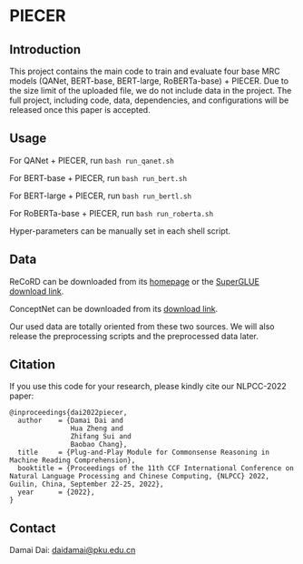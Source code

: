 # PIECER

## Introduction

This project contains the main code to train and evaluate four base MRC models (QANet, BERT-base, BERT-large, RoBERTa-base) + PIECER.  Due to the size limit of the uploaded file, we do not include data in the project. The full project, including code, data, dependencies, and configurations will be released once this paper is accepted. 

## Usage

For QANet + PIECER, run `bash run_qanet.sh`

For BERT-base + PIECER, run `bash run_bert.sh`

For BERT-large + PIECER, run `bash run_bertl.sh`

For RoBERTa-base + PIECER, run `bash run_roberta.sh`

Hyper-parameters can be manually set in each shell script. 

## Data

ReCoRD can be downloaded from its [homepage](https://sheng-z.github.io/ReCoRD-explorer/) or the [SuperGLUE download link](https://super.gluebenchmark.com/tasks). 

ConceptNet can be downloaded from its [download link](https://github.com/commonsense/conceptnet5/wiki/Downloads). 

Our used data are totally oriented from these two sources. We will also release the preprocessing scripts and the preprocessed data later. 

## Citation

If you use this code for your research, please kindly cite our NLPCC-2022 paper:
```
@inproceedings{dai2022piecer,
  author    = {Damai Dai and
               Hua Zheng and
               Zhifang Sui and
               Baobao Chang},
  title     = {Plug-and-Play Module for Commonsense Reasoning in Machine Reading Comprehension},
  booktitle = {Proceedings of the 11th CCF International Conference on Natural Language Processing and Chinese Computing, {NLPCC} 2022, Guilin, China, September 22-25, 2022},
  year      = {2022},
}
```

## Contact

Damai Dai: daidamai@pku.edu.cn